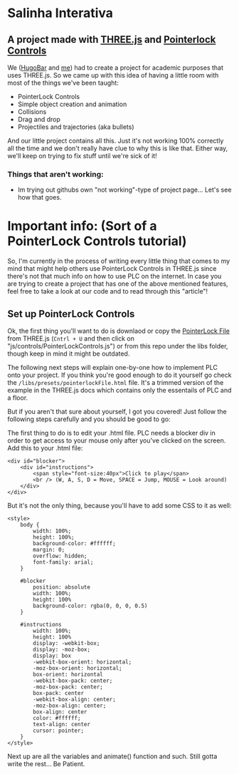# Salinha Interativa
## A project made with [THREE.js](https://threejs.org/) and [Pointerlock Controls](https://threejs.org/examples/misc_controls_pointerlock.html)

We ([HugoBar](https://github.com/HugoBar) and [me](https://github.com/Zebiano)) had to create a project for academic purposes that uses THREE.js. So we came up with this idea of having a little room with most of the things we've been taught:

- PointerLock Controls
- Simple object creation and animation
- Collisions
- Drag and drop
- Projectiles and trajectories (aka bullets)

And our little project contains all this. Just it's not working 100% correctly all the time and we don't really have clue to why this is like that. Either way, we'll keep on trying to fix stuff until we're sick of it!

### Things that aren't working:

- Im trying out githubs own "not working"-type of project page... Let's see how that goes.

# Important info: (Sort of a PointerLock Controls tutorial)

So, I'm currently in the process of writing every little thing that comes to my mind that might help others use PointerLock Controls in THREE.js since there's not that much info on how to use PLC on the internet. In case you are trying to create a project that has one of the above mentioned features, feel free to take a look at our code and to read through this "article"!

## Set up PointerLock Controls

Ok, the first thing you'll want to do is downlaod or copy the [PointerLock File](https://threejs.org/examples/misc_controls_pointerlock.html) from THREE.js (`Cntrl + U` and then click on "js/controls/PointerLockControls.js") or from this repo under the libs folder, though keep in mind it might be outdated. 

The following next steps will explain one-by-one how to implement PLC onto your project. If you think you're good enough to do it yourself go check the `/libs/presets/pointerlockFile.html` file. It's a trimmed version of the example in the THREE.js docs which contains only the essentails of PLC and a floor.

But if you aren't that sure about yourself, I got you covered! Just follow the following steps carefully and you should be good to go:

The first thing to do is to edit your .html file. PLC needs a blocker div in order to get access to your mouse only after you've clicked on the screen. Add this to your .html file:
```
<div id="blocker">
    <div id="instructions">
        <span style="font-size:40px">Click to play</span>
        <br /> (W, A, S, D = Move, SPACE = Jump, MOUSE = Look around)
    </div>
</div>
```
But it's not the only thing, because you'll have to add some CSS to it as well:
```
<style>
    body {
    	width: 100%;
    	height: 100%;
        background-color: #ffffff;
    	margin: 0;
    	overflow: hidden;
    	font-family: arial;
    }

    #blocker 
    	position: absolute
    	width: 100%;
    	height: 100%
    	background-color: rgba(0, 0, 0, 0.5)
    }

    #instructions 
    	width: 100%;
    	height: 100%
    	display: -webkit-box;
    	display: -moz-box;
    	display: box
    	-webkit-box-orient: horizontal;
    	-moz-box-orient: horizontal;
    	box-orient: horizontal
    	-webkit-box-pack: center;
    	-moz-box-pack: center;
    	box-pack: center
    	-webkit-box-align: center;
    	-moz-box-align: center;
    	box-align: center
    	color: #ffffff;
    	text-align: center
    	cursor: pointer;
    }
</style>
```

Next up are all the variables and animate() function and such. Still gotta write the rest... Be Patient.